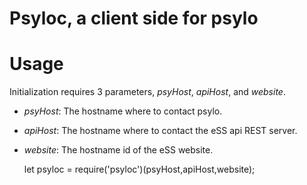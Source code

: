 # Psyloc, a client side for psylo

# Usage

Initialization requires 3 parameters, *psyHost*, *apiHost*, and 
*website*.  
* *psyHost*: The hostname where to contact psylo.
* *apiHost*: The hostname where to contact the eSS api REST server.
* *website*: The hostname id of the eSS website.

    let psyloc = require('psyloc')(psyHost,apiHost,website);
